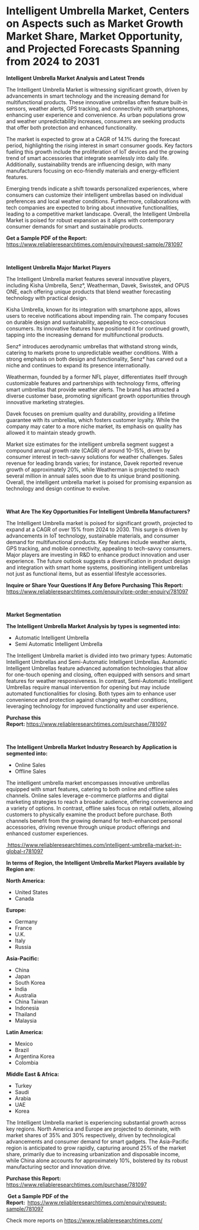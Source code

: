 <p><h1>Intelligent Umbrella Market, Centers on Aspects such as Market Growth Market Share, Market Opportunity, and Projected Forecasts Spanning from 2024 to 2031</h1></p><p><strong>Intelligent Umbrella Market Analysis and Latest Trends</strong></p>
<p><p>The Intelligent Umbrella Market is witnessing significant growth, driven by advancements in smart technology and the increasing demand for multifunctional products. These innovative umbrellas often feature built-in sensors, weather alerts, GPS tracking, and connectivity with smartphones, enhancing user experience and convenience. As urban populations grow and weather unpredictability increases, consumers are seeking products that offer both protection and enhanced functionality.</p><p>The market is expected to grow at a CAGR of 14.1% during the forecast period, highlighting the rising interest in smart consumer goods. Key factors fueling this growth include the proliferation of IoT devices and the growing trend of smart accessories that integrate seamlessly into daily life. Additionally, sustainability trends are influencing design, with many manufacturers focusing on eco-friendly materials and energy-efficient features.</p><p>Emerging trends indicate a shift towards personalized experiences, where consumers can customize their intelligent umbrellas based on individual preferences and local weather conditions. Furthermore, collaborations with tech companies are expected to bring about innovative functionalities, leading to a competitive market landscape. Overall, the Intelligent Umbrella Market is poised for robust expansion as it aligns with contemporary consumer demands for smart and sustainable products.</p></p>
<p><strong>Get a Sample PDF of the Report:&nbsp;</strong> <a href="https://www.reliableresearchtimes.com/enquiry/request-sample/781097?utm_campaign=1994&utm_medium=2&utm_source=Github&utm_content=ia&utm_term=30122024&utm_id=intelligent-umbrella">https://www.reliableresearchtimes.com/enquiry/request-sample/781097</a></p>
<p>&nbsp;</p>
<p><strong>Intelligent Umbrella Major Market Players</strong></p>
<p><p>The Intelligent Umbrella market features several innovative players, including Kisha Umbrella, Senz°, Weatherman, Davek, Swisstek, and OPUS ONE, each offering unique products that blend weather forecasting technology with practical design.</p><p>Kisha Umbrella, known for its integration with smartphone apps, allows users to receive notifications about impending rain. The company focuses on durable design and sustainability, appealing to eco-conscious consumers. Its innovative features have positioned it for continued growth, tapping into the increasing demand for multifunctional products.</p><p>Senz° introduces aerodynamic umbrellas that withstand strong winds, catering to markets prone to unpredictable weather conditions. With a strong emphasis on both design and functionality, Senz° has carved out a niche and continues to expand its presence internationally.</p><p>Weatherman, founded by a former NFL player, differentiates itself through customizable features and partnerships with technology firms, offering smart umbrellas that provide weather alerts. The brand has attracted a diverse customer base, promoting significant growth opportunities through innovative marketing strategies.</p><p>Davek focuses on premium quality and durability, providing a lifetime guarantee with its umbrellas, which fosters customer loyalty. While the company may cater to a more niche market, its emphasis on quality has allowed it to maintain steady growth.</p><p>Market size estimates for the intelligent umbrella segment suggest a compound annual growth rate (CAGR) of around 10-15%, driven by consumer interest in tech-savvy solutions for weather challenges. Sales revenue for leading brands varies; for instance, Davek reported revenue growth of approximately 20%, while Weatherman is projected to reach several million in annual sales soon due to its unique brand positioning. Overall, the intelligent umbrella market is poised for promising expansion as technology and design continue to evolve.</p></p>
<p>&nbsp;</p>
<p><strong>What Are The Key Opportunities For Intelligent Umbrella Manufacturers?</strong></p>
<p><p>The Intelligent Umbrella market is poised for significant growth, projected to expand at a CAGR of over 15% from 2024 to 2030. This surge is driven by advancements in IoT technology, sustainable materials, and consumer demand for multifunctional products. Key features include weather alerts, GPS tracking, and mobile connectivity, appealing to tech-savvy consumers. Major players are investing in R&D to enhance product innovation and user experience. The future outlook suggests a diversification in product design and integration with smart home systems, positioning intelligent umbrellas not just as functional items, but as essential lifestyle accessories.</p></p>
<p><strong>Inquire or Share Your Questions If Any Before Purchasing This Report:</strong> <a href="https://www.reliableresearchtimes.com/enquiry/pre-order-enquiry/781097?utm_campaign=1994&utm_medium=2&utm_source=Github&utm_content=ia&utm_term=30122024&utm_id=intelligent-umbrella">https://www.reliableresearchtimes.com/enquiry/pre-order-enquiry/781097</a></p>
<p>&nbsp;</p>
<p><strong>Market Segmentation</strong></p>
<p><strong>The Intelligent Umbrella Market Analysis by types is segmented into:</strong></p>
<p><ul><li>Automatic Intelligent Umbrella</li><li>Semi Automatic Intelligent Umbrella</li></ul></p>
<p><p>The Intelligent Umbrella market is divided into two primary types: Automatic Intelligent Umbrellas and Semi-Automatic Intelligent Umbrellas. Automatic Intelligent Umbrellas feature advanced automation technologies that allow for one-touch opening and closing, often equipped with sensors and smart features for weather responsiveness. In contrast, Semi-Automatic Intelligent Umbrellas require manual intervention for opening but may include automated functionalities for closing. Both types aim to enhance user convenience and protection against changing weather conditions, leveraging technology for improved functionality and user experience.</p></p>
<p><strong>Purchase this Report:&nbsp;</strong><a href="https://www.reliableresearchtimes.com/purchase/781097?utm_campaign=1994&utm_medium=2&utm_source=Github&utm_content=ia&utm_term=30122024&utm_id=intelligent-umbrella">https://www.reliableresearchtimes.com/purchase/781097</a></p>
<p>&nbsp;</p>
<p><strong>The Intelligent Umbrella Market Industry Research by Application is segmented into:</strong></p>
<p><ul><li>Online Sales</li><li>Offline Sales</li></ul></p>
<p><p>The intelligent umbrella market encompasses innovative umbrellas equipped with smart features, catering to both online and offline sales channels. Online sales leverage e-commerce platforms and digital marketing strategies to reach a broader audience, offering convenience and a variety of options. In contrast, offline sales focus on retail outlets, allowing customers to physically examine the product before purchase. Both channels benefit from the growing demand for tech-enhanced personal accessories, driving revenue through unique product offerings and enhanced customer experiences.</p></p>
<p><a href="https://www.reliableresearchtimes.com/intelligent-umbrella-market-in-global-r781097?utm_campaign=1994&utm_medium=2&utm_source=Github&utm_content=ia&utm_term=30122024&utm_id=intelligent-umbrella">&nbsp;https://www.reliableresearchtimes.com/intelligent-umbrella-market-in-global-r781097</a></p>
<p><strong>In terms of Region, the Intelligent Umbrella Market Players available by Region are:</strong></p>
<p>
    <p> <strong> North America: </strong>
        <ul>
            <li>United States</li>
            <li>Canada</li>
        </ul>
        </p> 
    <p> <strong> Europe: </strong>
        <ul>
            <li>Germany</li>
            <li>France</li>
            <li>U.K.</li>
            <li>Italy</li>
            <li>Russia</li>
        </ul>
        </p> 
    <p> <strong> Asia-Pacific: </strong>
        <ul>
            <li>China</li>
            <li>Japan</li>
            <li>South Korea</li>
            <li>India</li>
            <li>Australia</li>
            <li>China Taiwan</li>
            <li>Indonesia</li>
            <li>Thailand</li>
            <li>Malaysia</li>
        </ul>
        </p> 
    <p> <strong> Latin America: </strong>
        <ul>
            <li>Mexico</li>
            <li>Brazil</li>
            <li>Argentina Korea</li>
            <li>Colombia</li>
        </ul>
        </p> 
    <p> <strong> Middle East & Africa: </strong>
        <ul>
            <li>Turkey</li>
            <li>Saudi</li>
            <li>Arabia</li>
            <li>UAE</li>
            <li>Korea</li>
        </ul>
    </p>
    </p>
<p><p>The Intelligent Umbrella market is experiencing substantial growth across key regions. North America and Europe are projected to dominate, with market shares of 35% and 30% respectively, driven by technological advancements and consumer demand for smart gadgets. The Asia-Pacific region is anticipated to grow rapidly, capturing around 25% of the market share, primarily due to increasing urbanization and disposable income, while China alone accounts for approximately 10%, bolstered by its robust manufacturing sector and innovation drive.</p></p>
<p><strong>Purchase this Report: </strong><a href="https://www.reliableresearchtimes.com/purchase/781097?utm_campaign=1994&utm_medium=2&utm_source=Github&utm_content=ia&utm_term=30122024&utm_id=intelligent-umbrella">https://www.reliableresearchtimes.com/purchase/781097</a></p>
<p>&nbsp;<strong>Get a Sample PDF of the Report:&nbsp;&nbsp;</strong><a href="https://www.reliableresearchtimes.com/enquiry/request-sample/781097?utm_campaign=1994&utm_medium=2&utm_source=Github&utm_content=ia&utm_term=30122024&utm_id=intelligent-umbrella">https://www.reliableresearchtimes.com/enquiry/request-sample/781097</a></p>
<p><strong></strong></p>
<p>Check more reports on <a href="https://www.reliableresearchtimes.com/?utm_campaign=1994&utm_medium=2&utm_source=Github&utm_content=ia&utm_term=30122024&utm_id=intelligent-umbrella">https://www.reliableresearchtimes.com/</a></p>